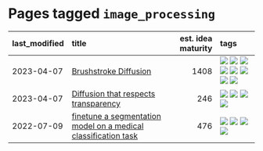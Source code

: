 # Pages tagged `image_processing`

|last_modified|title|est. idea maturity|tags
|:---|:---|---:|:---|
|2023-04-07|[Brushstroke Diffusion](../brushstroke-diffusion.md)|1408|[![](https://img.shields.io/badge/tag-artisticstyletransfer-7ffa70)](../tags/artisticstyletransfer.md) [![](https://img.shields.io/badge/tag-creativity-418eb4)](../tags/creativity.md) [![](https://img.shields.io/badge/tag-deepgenerativemodeling-a3de36)](../tags/deepgenerativemodeling.md) [![](https://img.shields.io/badge/tag-experimental-3f9741)](../tags/experimental.md) [![](https://img.shields.io/badge/tag-image_processing-e168be)](../tags/image_processing.md) [![](https://img.shields.io/badge/tag-modeltraining-926797)](../tags/modeltraining.md) [![](https://img.shields.io/badge/tag-painting-e2ec85)](../tags/painting.md) [![](https://img.shields.io/badge/tag-wip-1614f8)](../tags/wip.md)|
|2023-04-07|[Diffusion that respects transparency](../diffusion-that-respects-transparency.md)|246|[![](https://img.shields.io/badge/tag-completed-1dc0d1)](../tags/completed.md) [![](https://img.shields.io/badge/tag-diffusion-4d5a4)](../tags/diffusion.md) [![](https://img.shields.io/badge/tag-image_processing-e168be)](../tags/image_processing.md) [![](https://img.shields.io/badge/tag-transparency-96f12e)](../tags/transparency.md)|
|2022-07-09|[finetune a segmentation model on a medical classification task](../finetune_a_segmentation_model_on_a_medical_classification_task.md)|476|[![](https://img.shields.io/badge/tag-experimental-3f9741)](../tags/experimental.md) [![](https://img.shields.io/badge/tag-image_processing-e168be)](../tags/image_processing.md) [![](https://img.shields.io/badge/tag-medical_image_analysis-82f6b0)](../tags/medical_image_analysis.md) [![](https://img.shields.io/badge/tag-tooling-6013c8)](../tags/tooling.md)|